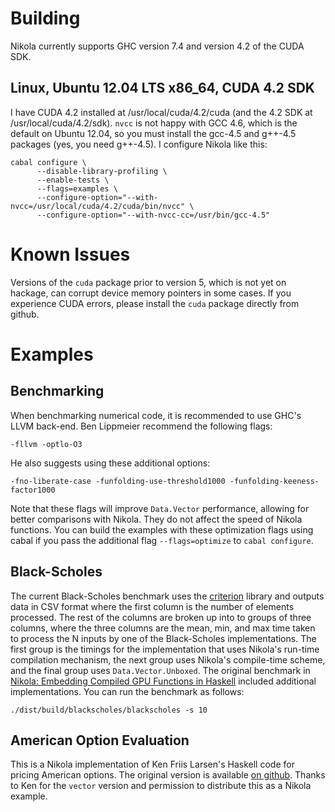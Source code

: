 Building
========

Nikola currently supports GHC version 7.4 and version 4.2 of the CUDA SDK.

Linux, Ubuntu 12.04 LTS x86_64, CUDA 4.2 SDK
--------------------------------------------

I have CUDA 4.2 installed at /usr/local/cuda/4.2/cuda (and the 4.2 SDK at
/usr/local/cuda/4.2/sdk). ```nvcc``` is not happy with GCC 4.6, which is the
default on Ubuntu 12.04, so you must install the gcc-4.5 and g++-4.5 packages
(yes, you need g++-4.5). I configure Nikola like this:

```
cabal configure \
      --disable-library-profiling \
      --enable-tests \
      --flags=examples \
      --configure-option="--with-nvcc=/usr/local/cuda/4.2/cuda/bin/nvcc" \
      --configure-option="--with-nvcc-cc=/usr/bin/gcc-4.5"
```

Known Issues
============

Versions of the ```cuda``` package prior to version 5, which is not yet on
hackage, can corrupt device memory pointers in some cases. If you experience
CUDA errors, please install the ```cuda``` package directly from github.

Examples
========

Benchmarking
------------

When benchmarking numerical code, it is recommended to use GHC's LLVM
back-end. Ben Lippmeier recommend the following flags:

```
-fllvm -optlo-O3
```

He also suggests using these additional options:

```
-fno-liberate-case -funfolding-use-threshold1000 -funfolding-keeness-factor1000
```

Note that these flags will improve ```Data.Vector``` performance, allowing for
better comparisons with Nikola. They do not affect the speed of Nikola
functions. You can build the examples with these optimization flags using cabal
if you pass the additional flag ```--flags=optimize``` to ```cabal configure```.

Black-Scholes
-------------

The current Black-Scholes benchmark uses the
[criterion](http://hackage.haskell.org/package/criterion) library and outputs
data in CSV format where the first column is the number of elements
processed. The rest of the columns are broken up into to groups of three
columns, where the three columns are the mean, min, and max time taken to
process the N inputs by one of the Black-Scholes implementations. The first
group is the timings for the implementation that uses Nikola's run-time
compilation mechanism, the next group uses Nikola's compile-time scheme, and the
final group uses ```Data.Vector.Unboxed```. The original benchmark in [Nikola:
Embedding Compiled GPU Functions in
Haskell](http://www.eecs.harvard.edu/~mainland/publications/mainland10nikola.pdf)
included additional implementations. You can run the benchmark as follows:

```
./dist/build/blackscholes/blackscholes -s 10
```

American Option Evaluation
--------------------------

This is a Nikola implementation of Ken Friis Larsen's Haskell code for pricing
American options. The original version is available [on
github](http://github.com/kfl/american-options). Thanks to Ken for the
```vector``` version and permission to distribute this as a Nikola example.


